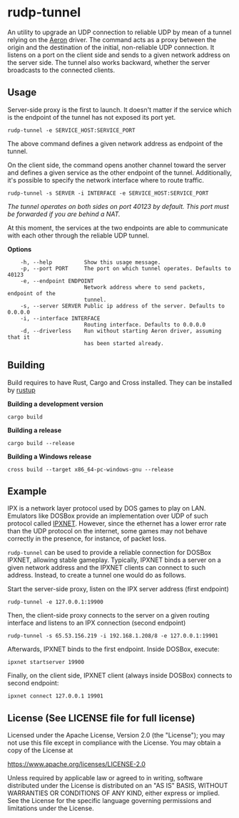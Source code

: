 rudp-tunnel
===========

An utility to upgrade an UDP connection to reliable UDP by mean of a tunnel relying on the [Aeron](https://github.com/real-logic/aeron) driver.
The command acts as a proxy between the origin and the destination of the initial, non-reliable UDP connection.
It listens on a port on the client side and sends to a given network address on the server side.
The tunnel also works backward, whether the server broadcasts to the connected clients.

Usage
-----

Server-side proxy is the first to launch. It doesn't matter if the service which is the endpoint of the tunnel has not exposed its port yet.

    rudp-tunnel -e SERVICE_HOST:SERVICE_PORT

The above command defines a given network address as endpoint of the tunnel.

On the client side, the command opens another channel toward the server and defines a given service as the other endpoint of the tunnel.
Additionally, it's possible to specify the network interface where to route traffic.

    rudp-tunnel -s SERVER -i INTERFACE -e SERVICE_HOST:SERVICE_PORT 

*The tunnel operates on both sides on port 40123 by default. This port must be forwarded if you are behind a NAT.*

At this moment, the services at the two endpoints are able to communicate with each other through the reliable UDP tunnel.


**Options**

        -h, --help          Show this usage message.
        -p, --port PORT     The port on which tunnel operates. Defaults to 40123
        -e, --endpoint ENDPOINT
                            Network address where to send packets, endpoint of the
                            tunnel.
        -s, --server SERVER Public ip address of the server. Defaults to 0.0.0.0
        -i, --interface INTERFACE
                            Routing interface. Defaults to 0.0.0.0
        -d, --driverless    Run without starting Aeron driver, assuming that it
                            has been started already.


Building
--------

Build requires to have Rust, Cargo and Cross installed. They can be installed by [rustup](https://rustup.rs/)

**Building a development version**

    cargo build

**Building a release**

    cargo build --release

**Building a Windows release**

    cross build --target x86_64-pc-windows-gnu --release


Example
-------

IPX is a network layer protocol used by DOS games to play on LAN.
Emulators like DOSBox provide an implementation over UDP of such protocol called [IPXNET](https://www.dosbox.com/wiki/Connectivity#IPX_emulation). 
However, since the ethernet has a lower error rate than the UDP protocol on the internet, 
some games may not behave correctly in the presence, for instance, of packet loss.

`rudp-tunnel` can be used to provide a reliable connection for DOSBox IPXNET, allowing stable gameplay.
Typically, IPXNET binds a server on a given network address and the IPXNET clients can connect to such address.
Instead, to create a tunnel one would do as follows.

Start the server-side proxy, listen on the IPX server address (first endpoint)

    rudp-tunnel -e 127.0.0.1:19900

Then, the client-side proxy connects to the server on a given routing interface and listens to an IPX connection (second endpoint)  
 
    rudp-tunnel -s 65.53.156.219 -i 192.168.1.208/8 -e 127.0.0.1:19901
 
Afterwards, IPXNET binds to the first endpoint. Inside DOSBox, execute:

    ipxnet startserver 19900

Finally, on the client side, IPXNET client (always inside DOSBox) connects to second endpoint:

    ipxnet connect 127.0.0.1 19901

License (See LICENSE file for full license)
-------------------------------------------

Licensed under the Apache License, Version 2.0 (the "License"); you may not use this file except in compliance with the License. You may obtain a copy of the License at

https://www.apache.org/licenses/LICENSE-2.0

Unless required by applicable law or agreed to in writing, software distributed under the License is distributed on an "AS IS" BASIS, WITHOUT WARRANTIES OR CONDITIONS OF ANY KIND, either express or implied. See the License for the specific language governing permissions and limitations under the License.